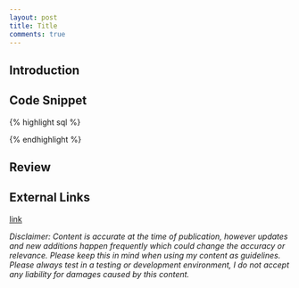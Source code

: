 ```yaml
---
layout: post
title: Title
comments: true
---
```


## Introduction

## Code Snippet
{% highlight sql %}

{% endhighlight %}

## Review

## External Links
[link](link)

_Disclaimer:  Content is accurate at the time of publication, however updates and new additions happen frequently which could change the accuracy or relevance. Please keep this in mind when using my content as guidelines. Please always test in a testing or development environment, I do not accept any liability for damages caused by this content._

